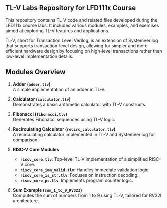 ## TL-V Labs Repository for LFD111x Course

This repository contains TL-V code and related files developed during the LFD111x course labs. It includes various modules, examples, and exercises aimed at exploring TL-V features and applications.

TL-V, short for Transaction Level Verilog, is an extension of SystemVerilog that supports transaction-level design, allowing for simpler and more efficient hardware design by focusing on high-level transactions rather than low-level implementation details. 

## Modules Overview

1. **Adder (`adder.tlv`)**  
   A simple implementation of an adder in TL-V.

2. **Calculator (`calculator.tlv`)**  
   Demonstrates a basic arithmetic calculator with TL-V constructs.

3. **Fibonacci (`fibonacci.tlv`)**  
   Generates Fibonacci sequences using TL-V logic.

4. **Recirculating Calculator (`recirc_calculator.tlv`)**  
   A recirculating calculator implemented in TL-V and SystemVerilog for comparison.

5. **RISC-V Core Modules**  
   - **`riscv_core.tlv`**: Top-level TL-V implementation of a simplified RISC-V core.  
   - **`riscv_core_imm_valid.tlv`**: Handles immediate validation logic.  
   - **`riscv_core_is_str.tlv`**: Focuses on instruction decoding.  
   - **`riscv_core_pc.tlv`**: Implements program counter logic.

6. **Sum Example (`Sum_1_to_9_RV32I`)**  
   Computes the sum of numbers from 1 to 9 using TL-V, tailored for RV32I architecture.
